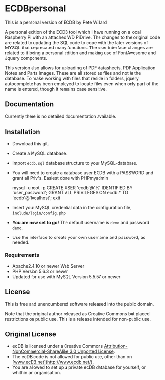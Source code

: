 # ECDBpersonal

This is a personal version of ECDB by Pete Willard

A personal edition of the ECDB tool which I have running on a local Raspberry Pi with an attached  WD PiDrive.  The changes to the original code are related to updating the SQL code to cope with the later versions of MYSQL that deprecated many functions.  The user interface changes are related to it being a personal edition and making use of FontAwesome and Jquery components.

This version also allows for uploading of PDF datasheets, PDF Application Notes and Parts Images.  These are all stored as files and not *in* the database.  To make working with files that reside in folders, jquery autocomplete has been employed to locate files even when only part of the name is entered, though it remains case sensitive.

## Documentation

Currently there is no detailed documentation available. 

## Installation

- Download this git.
- Create a MySQL database.
- Import `ecdb.sql` database structure to your MySQL-database.
- You will need to create a database user ECDB with a PASSWORD and grant all Priv's.  Easiest done with PHPmyadmin


  mysql -u root -p
  CREATE USER 'ecdb'@'%' IDENTIFIED BY 'user_password';
  GRANT ALL PRIVILEGES ON ecdb.* TO 'ecdb'@'localhost';
  exit


- Insert your MySQL credential data in the configuration file, `include/login/config.php`.
- **You are now set to go!** The default username is `demo` and password `demo`.
- Use the interface to create your own username and password, as needed.

### Requirements

- Apache2.4.10 or newer Web Server
- PHP Version 5.6.3 or newer
- Updated for use with MySQL Version 5.5.57 or newer



## License

This is free and unencumbered software released into the public domain.  

Note that the original author released as Creative Commons but placed restrictions on public use. This is a release intended for non-public use.



## Original License

- ecDB is licensed under a Creative Commons [Attribution-NonCommercial-ShareAlike 3.0 Unported License](http://creativecommons.org/licenses/by-nc-sa/3.0/).
- The ecDB code is not allowed for public use, other than on [www.ecDB.net](http://www.ecdb.net/).
- You are allowed to set up a private ecDB database for yourself, or whithin an organisation.

